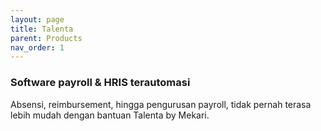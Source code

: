 ```yaml
---
layout: page
title: Talenta
parent: Products
nav_order: 1
---
```

### Software payroll & HRIS terautomasi
Absensi, reimbursement, hingga pengurusan payroll, tidak pernah terasa lebih mudah dengan bantuan Talenta by Mekari.